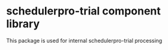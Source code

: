 # schedulerpro-trial component library

This package is used for internal schedulerpro-trial processing
